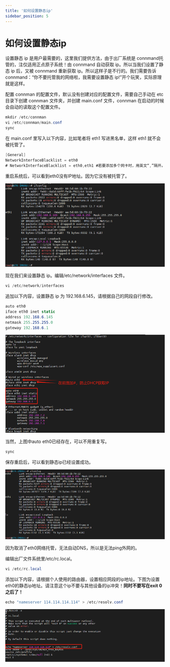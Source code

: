 ```yaml
---
title: '如何设置静态ip'
sidebar_position: 5
---
```


# 如何设置静态ip

设置静态 ip 是用户最需要的，这里我们提供方法，由于出厂系统是 connmand托管的，注仅适用正点原子系统！由 connmand 自动获取 ip。所以当我们设置了静态 ip 后，又被 connmand 重新获取 ip。所以这样子是不行的。我们需要告诉 connmand：“你不要托管我的网络啦，我需要设置静态 ip!”开个玩笑，实际原理就是这样。

配置 connman 的配置文件，默认没有创建对应的配置文件，需要自己手动在 etc 目录下创建 connman 文件夹，并创建 main.conf 文件，connman 在启动的时候会自动的读取这个配置文件。
```c#
mkdir /etc/connman
vi /etc/connman/main.conf
sync
```

在 main.conf 里写入以下内容，比如笔者将 eth1 写进黑名单，这样 eth1 就不会被托管了。
```c#
[General]
NetworkInterfaceBlacklist = eth0
# NetworkInterfaceBlacklist = eth0,eth1 #若要添加多个网卡时，用英文“,”隔开。
```

重启系统后，可以看到eth0没有IP地址。因为它没有被托管了。

![5.5.1](./img/5.5.1.png)

现在我们来设置静态 ip。编辑/etc/network/interfaces 文件。
```c#
vi /etc/network/interfaces
```
追加以下内容，设置静态 ip 为 192.168.6.145，请根据自己的网段自行修改。
```c#
auto eth0
iface eth0 inet static
address 192.168.6.145
netmask 255.255.255.0
gateway 192.168.6.1
```

![5.5.2](./img/5.5.2.png)

当然，上图中auto eth0已经存在，可以不用重复写。
```c#
sync
```

保存重启后，可以看到静态ip已经设置成功。

![5.5.3](./img/5.5.3.png)

因为取消了eth0网络托管，无法自动DNS，所以是无法ping外网的。

编辑出厂文件系统里/etc/rc.local。
```c#
vi /etc/rc.local
```

添加以下内容，请根据个人使用的路由器，设置相应网段的ip地址。下图为设置eth0的静态ip地址。请注意这个ip不要与其他设备的ip冲突！**同时不要写在exit 0之后了！**
```c#
echo "nameserver 114.114.114.114" > /etc/resolv.conf
```

![5.5.4](./img/5.5.4.png)







